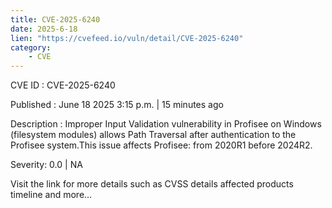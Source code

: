 ```yaml
---
title: CVE-2025-6240
date: 2025-6-18
lien: "https://cvefeed.io/vuln/detail/CVE-2025-6240"
category:
    - CVE
---
```


CVE ID : CVE-2025-6240

Published :  June 18
2025
3:15 p.m. | 15 minutes ago

Description : Improper Input Validation vulnerability in Profisee on Windows (filesystem modules) allows Path Traversal after authentication to the Profisee system.This issue affects Profisee: from 2020R1 before 2024R2.

Severity: 0.0 | NA

Visit the link for more details
such as CVSS details
affected products
timeline
and more...
